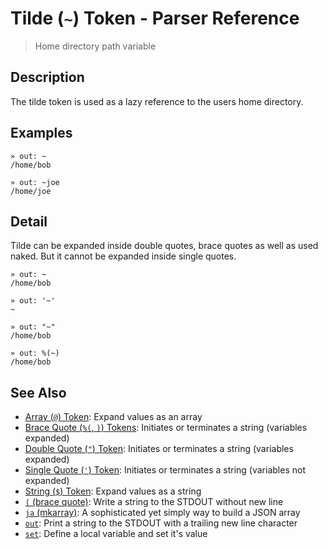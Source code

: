 # Tilde (`~`) Token - Parser Reference

> Home directory path variable

## Description

The tilde token is used as a lazy reference to the users home directory.

## Examples

    » out: ~
    /home/bob

    » out: ~joe
    /home/joe

## Detail

Tilde can be expanded inside double quotes, brace quotes as well as used naked.
But it cannot be expanded inside single quotes.

    » out: ~
    /home/bob

    » out: '~'
    ~

    » out: "~"
    /home/bob

    » out: %(~)
    /home/bob

## See Also

- [Array (`@`) Token](/parser/array.md):
  Expand values as an array
- [Brace Quote (`%(`, `)`) Tokens](/parser/brace-quote.md):
  Initiates or terminates a string (variables expanded)
- [Double Quote (`"`) Token](/parser/double-quote.md):
  Initiates or terminates a string (variables expanded)
- [Single Quote (`'`) Token](/parser/single-quote.md):
  Initiates or terminates a string (variables not expanded)
- [String (`$`) Token](/parser/string.md):
  Expand values as a string
- [`(` (brace quote)](/commands/brace-quote.md):
  Write a string to the STDOUT without new line
- [`ja` (mkarray)](/commands/ja.md):
  A sophisticated yet simply way to build a JSON array
- [`out`](/commands/out.md):
  Print a string to the STDOUT with a trailing new line character
- [`set`](/commands/set.md):
  Define a local variable and set it's value
